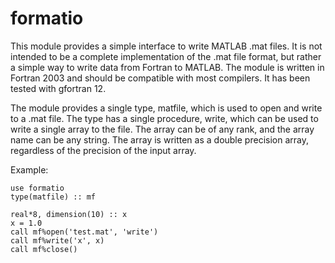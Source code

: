 # formatio

This module provides a simple interface to write MATLAB .mat files.
It is not intended to be a complete implementation of the .mat file
format, but rather a simple way to write data from Fortran to MATLAB.
The module is written in Fortran 2003 and should be compatible with
most compilers.  It has been tested with gfortran 12.

The module provides a single type, matfile, which is used to open
and write to a .mat file.  The type has a single procedure, write,
which can be used to write a single array to the file.  The array
can be of any rank, and the array name can be any string.  The
array is written as a double precision array, regardless of the
precision of the input array.

Example:

    use formatio
    type(matfile) :: mf

    real*8, dimension(10) :: x
    x = 1.0
    call mf%open('test.mat', 'write')
    call mf%write('x', x)
    call mf%close()
 
